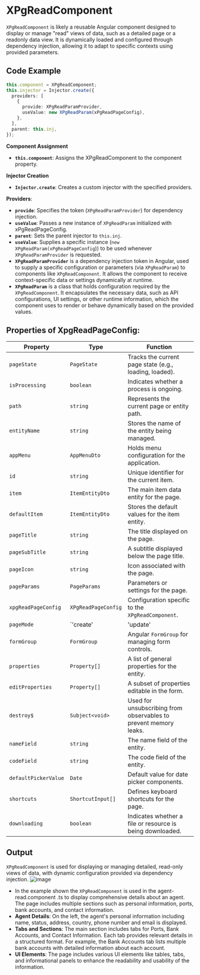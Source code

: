 # XPgReadComponent
<code>XPgReadComponent</code> is likely a reusable Angular component designed to display or manage "read" views of data, such as a detailed page or a readonly data view. It is dynamically loaded and configured through dependency injection, allowing it to adapt to specific contexts using provided parameters.
## Code Example

```typescript
this.component = XPgReadComponent;
this.injector = Injector.create({
  providers: [
    {
      provide: XPgReadParamProvider,
      useValue: new XPgReadParam(xPgReadPageConfig),
    },
  ],
  parent: this.inj,
});
```
**Component Assignment**
- <code>**this.component**</code>: Assigns the XPgReadComponent to the component property.
 
**Injector Creation**
- <code>**Injector.create**</code>: Creates a custom injector with the specified providers.
  
**Providers**:
- <code>**provide**</code>: Specifies the token (<code>XPgReadParamProvider</code>) for dependency injection.
- <code>**useValue**</code>: Passes a new instance of <code>XPgReadParam</code> initialized with xPgReadPageConfig.
- <code>**parent**</code>: Sets the parent injector to <code>this.inj</code>.
- <code>**useValue**</code>: Supplies a specific instance (<code>new XPgReadParam(xPgReadPageConfig</code>)) to be used whenever <code>XPgReadParamProvider</code> is requested.
- <code>**XPgReadParamProvider**</code> is a dependency injection token in Angular, used to supply a specific configuration or parameters (via <code>XPgReadParam</code>) to components like <code>XPgReadComponent</code>. It allows the component to receive context-specific data or settings dynamically at runtime.
-  <code>**XPgReadParam**</code> is a class  that holds configuration required by the <code>XPgReadComponent</code>. It encapsulates the necessary data, such as API configurations, UI settings, or other runtime information, which the component uses to render or behave dynamically based on the provided values.

  ## Properties of XpgReadPageConfig:

| **Property**         | **Type**                     | **Function**                                                                 |
|-----------------------|------------------------------|-------------------------------------------------------------------------------|
| `pageState`          | `PageState`                 | Tracks the current page state (e.g., loading, loaded).                      |
| `isProcessing`       | `boolean`                   | Indicates whether a process is ongoing.                                     |
| `path`               | `string`                    | Represents the current page or entity path.                                 |
| `entityName`         | `string`                    | Stores the name of the entity being managed.                                |
| `appMenu`            | `AppMenuDto`                | Holds menu configuration for the application.                              |
| `id`                 | `string`                    | Unique identifier for the current item.                                     |
| `item`               | `ItemEntityDto`             | The main item data entity for the page.                                     |
| `defaultItem`        | `ItemEntityDto`             | Stores the default values for the item entity.                              |
| `pageTitle`          | `string`                    | The title displayed on the page.                                            |
| `pageSubTitle`       | `string`                    | A subtitle displayed below the page title.                                  |
| `pageIcon`           | `string`                    | Icon associated with the page.                                              |
| `pageParams`         | `PageParams`                | Parameters or settings for the page.                                        |
| `xpgReadPageConfig`  | `XPgReadPageConfig`         | Configuration specific to the `XPgReadComponent`.                           |
| `pageMode`           | `'create' | 'update' | 'read'` | Defines the operational mode of the page (create, update, or read).          |
| `formGroup`          | `FormGroup`                 | Angular `FormGroup` for managing form controls.                             |
| `properties`         | `Property[]`               | A list of general properties for the entity.                                |
| `editProperties`     | `Property[]`               | A subset of properties editable in the form.                                |
| `destroy$`           | `Subject<void>`             | Used for unsubscribing from observables to prevent memory leaks.            |
| `nameField`          | `string`                    | The name field of the entity.                                               |
| `codeField`          | `string`                    | The code field of the entity.                                               |
| `defaultPickerValue` | `Date`                      | Default value for date picker components.                                   |
| `shortcuts`          | `ShortcutInput[]`          | Defines keyboard shortcuts for the page.                                    |
| `downloading`        | `boolean`                   | Indicates whether a file or resource is being downloaded.                   |

## Output
<code>XPgReadComponent</code> is used for displaying or managing detailed, read-only views of data, with dynamic configuration provided via dependency injection.
![image](https://github.com/user-attachments/assets/4e3de9b2-a10e-4311-942b-e4be589db923)
- In the example shown the <code>XPgReadComponent</code> is used in the agent-read.component .ts to display comprehensive details about an agent. The page includes multiple sections such as personal information, ports, bank accounts, and contact information.
- **Agent Details**: On the left, the agent's personal information including name, status, address, country, phone number and email is displayed.
- **Tabs and Sections**: The main section includes tabs for Ports, Bank Accounts, and Contact Information. Each tab provides relevant details in a structured format. For example, the Bank Accounts tab lists multiple bank accounts with detailed information about each account.
- **UI Elements**: The page includes various UI elements like tables, tabs, and informational panels to enhance the readability and usability of the information.

